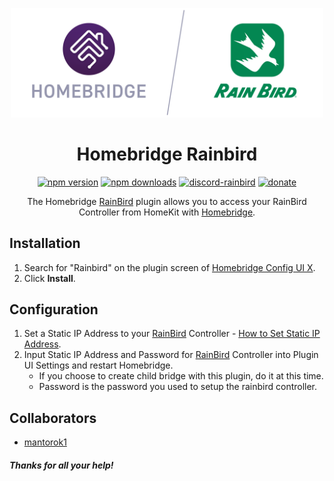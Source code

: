 <span align="center">

<a href="https://github.com/homebridge/verified/blob/master/verified-plugins.json"><img alt="homebridge-verified" src="https://raw.githubusercontent.com/donavanbecker/homebridge-rainbird/latest/rainbird/Homebridge_x_Rainbird.svg?sanitize=true" width="500px"></a>

# Homebridge Rainbird

<a href="https://www.npmjs.com/package/homebridge-rainbird"><img title="npm version" src="https://badgen.net/npm/v/homebridge-rainbird?icon=npm&label" ></a>
<a href="https://www.npmjs.com/package/homebridge-rainbird"><img title="npm downloads" src="https://badgen.net/npm/dt/homebridge-rainbird?label=downloads" ></a>
<a href="https://discord.gg/8fpZA4S"><img title="discord-rainbird" src="https://badgen.net/discord/online-members/8fpZA4S?icon=discord&label=discord" ></a>
<a href="https://paypal.me/donavanbecker"><img title="donate" src="https://badgen.net/badge/donate/paypal/yellow" ></a>

<p>The Homebridge <a href="https://rainbird.com">RainBird</a> 
plugin allows you to access your RainBird Controller from HomeKit with
  <a href="https://homebridge.io">Homebridge</a>. 
</p>

</span>

## Installation

1. Search for "Rainbird" on the plugin screen of [Homebridge Config UI X](https://github.com/oznu/homebridge-config-ui-x).
2. Click **Install**.

## Configuration

1. Set a Static IP Address to your [RainBird](https://www.rainbird.com) Controller - [How to Set Static IP Address](https://www.howtogeek.com/184310/ask-htg-should-i-be-setting-static-ip-addresses-on-my-router/).
2. Input Static IP Address and Password for [RainBird](https://www.rainbird.com) Controller into Plugin UI Settings and restart Homebridge.
    - If you choose to create child bridge with this plugin, do it at this time.
    - Password is the password you used to setup the rainbird controller.

## Collaborators

 - [mantorok1](https://github.com/mantorok1)

##### Thanks for all your help!